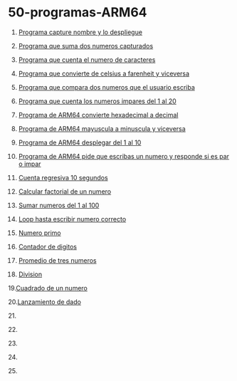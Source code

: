# 50-programas-ARM64
1. [Programa capture nombre y lo despliegue](https://gist.github.com/SuarezJair04/5325708d765f2290351bcb9fa4c733d8)

2. [Programa que suma dos numeros capturados](https://gist.github.com/SuarezJair04/094def665c817ca609f6a6242e392695)

3. [Programa que cuenta el numero de caracteres](https://gist.github.com/SuarezJair04/b1c42c129f91af63ee4dd8a66906c42c)

4. [Programa que convierte de celsius a farenheit y viceversa](https://gist.github.com/SuarezJair04/4e039604a46be4fe47d29ae9387383e1)

5. [Programa que compara dos numeros que el usuario escriba](https://gist.github.com/SuarezJair04/fa5d5f4b534a48df710fdc2d04550450)

6. [Programa que cuenta los numeros impares del 1 al 20](https://gist.github.com/SuarezJair04/e0f813440a5b4d409e1c73953bbf1399)

7. [Programa de ARM64 convierte hexadecimal a decimal](https://gist.github.com/SuarezJair04/632265fb46c9cf72647e9855fbff077a)

8. [Programa de ARM64 mayuscula a minuscula y viceversa](https://gist.github.com/SuarezJair04/a74d56fcc4dee842e9d3c4aabf3b85f5)

9. [Programa de ARM64 desplegar del 1 al 10](https://gist.github.com/SuarezJair04/2e7549a81829c96517720220f7936a3e)

10. [Programa de ARM64 pide que escribas un numero y responde si es par o impar](https://gist.github.com/SuarezJair04/f0113c591a9f03cc1d411fc1c1f56589)

11. [Cuenta regresiva 10 segundos](https://gist.github.com/SuarezJair04/9c2808b888dd18c1b683cae7a3fe1dbb)

12. [Calcular factorial de un numero](https://gist.github.com/SuarezJair04/1388160aaae223e5d95d5d0179959ef8)

13. [Sumar numeros del 1 al 100](https://gist.github.com/SuarezJair04/994445e960a9f8c4148cb332623f3663)

14. [Loop hasta escribir numero correcto](https://gist.github.com/SuarezJair04/fba13e00216eeacc1b618f6e27101167)

15. [Numero primo](https://gist.github.com/SuarezJair04/5c7898b34f98ae5487d48a4e4bcea165)

16. [Contador de digitos](https://gist.github.com/SuarezJair04/ff69e4822e288fb7009fee0a1bf1db18)

17. [Promedio de tres numeros](https://gist.github.com/SuarezJair04/649d818ebc264ecd8fe5b0a84de2274e)

18. [Division](https://gist.github.com/SuarezJair04/ee2391fae6a90e40ebfbb2f7e01ef813)

19.[Cuadrado de un numero](https://gist.github.com/SuarezJair04/5c8b5df1ebcc808ab6f4262fc765a55e)

20.[Lanzamiento de dado](https://gist.github.com/SuarezJair04/cb29d7c34e31b7263cf0fada19770556)

21.[]()

22.[]()

23.[]()

24.[]()

25.[]()


